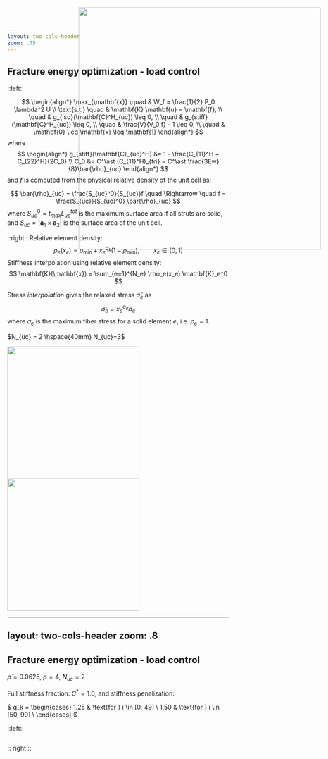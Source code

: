 ```yaml
---
layout: two-cols-header
zoom: .75
---
```


## Fracture energy optimization - load control

::left::

$$
\begin{align*}
\max_{\mathbf{x}} \quad & W_f = \frac{1}{2} P_0 \lambda^2 U  \\
\text{s.t.}       \quad & \mathbf{K} \mathbf{u} = \mathbf{f}, \\
                  \quad & g_{iso}(\mathbf{C}^H_{uc}) \leq 0, \\
                  \quad & g_{stiff}(\mathbf{C}^H_{uc}) \leq 0, \\
                  \quad & \frac{V}{V_0 f} - 1 \leq 0, \\
                  \quad & \mathbf{0} \leq \mathbf{x} \leq \mathbf{1}
\end{align*}
$$
where
$$
\begin{align*}
g_{stiff}(\mathbf{C}_{uc}^H) &= 1 - \frac{C_{11}^H + C_{22}^H}{2C_0} \\ 
C_0 &= C^\ast (C_{11}^H)_{tri}  =  C^\ast \frac{3Ew}{8}\bar{\rho}_{uc}
\end{align*}
$$
and $f$ is computed from the physical relative density of the unit cell as:

$$
\bar{\rho}_{uc} = \frac{S_{uc}^0}{S_{uc}}f  \quad \Rightarrow  \quad f  = \frac{S_{uc}}{S_{uc}^0} \bar{\rho}_{uc}
$$
where $S_{uc}^0 = t_{max}L_{uc}^{tot}$ is the maximum surface area if all struts are solid, and $S_{uc} = |\mathbf{a}_1 \times \mathbf{a}_2 |$ is the surface area of the unit cell.

::right::
Relative element density:
$$ \rho_e(x_e) = \rho_{\min} + x_e^{q_k}(1 - \rho_{\min}), \qquad x_e \in [0, 1] $$
Stiffness interpolation using relative element density:
$$
\mathbf{K}(\mathbf{x}) = \sum_{e=1}^{N_e} \rho_e(x_e) \mathbf{K}_e^0
$$

Stress *interpolation* gives the relaxed stress $\tilde{\sigma}_e$ as
$$
\tilde{\sigma}_e = x_e^{q_\sigma} \sigma_e 
$$
where $\sigma_e$ is the maximum fiber stress for a solid element $e$, i.e. $\rho_e = 1$.

$N_{uc} = 2 \hspace{40mm} N_{uc}=3$ 
<div class="grid grid-cols-2 gap-4">
  <div>
    <img src="/media/unit_cell_2x2_white.png" style="width:300px"/>
  </div>
  <div>
    <img src="/media/unit_cell_3x3_white.png" style="width:300px"/>
  </div>
</div>


---
layout: two-cols-header
zoom: .8
---

## Fracture energy optimization - load control

$\bar{\rho} = 0.0625, \ p = 4, \ N_{uc} = 2$


Full stiffness fraction: $C^\ast = 1.0$, and stiffness penalization:

$
q_k = 
\begin{cases}
1.25 & \text{for } i \in [0, 49]  \\ 
1.50 & \text{for } i \in [50, 99]  \\ 
\end{cases}
$


::left::

<figure style="position:relative; top: 20px; left:0px; display: table" >
  <SlidevVideo muted autoreset="click" autoplay 
  style="position:relative; top:0px; left:0px; width:600px">
    <source src="/media/triangular_test/UnitCell_le_0.062_vfrac_0.06_cmp.mp4" type="video/mp4">
  </SlidevVideo> 
</figure> 


:: right :: 

<figure style="position:relative; top: 20px; left:20px; display: table" >
  <SlidevVideo muted autoreset="click" autoplay 
  style="position:relative; top:0px; left:0px; width:600px">
    <source src="/media/triangular_test/UnitCell_le_0.062_vfrac_0.06_cmp_stress.mp4" type="video/mp4">
  </SlidevVideo> 
</figure> 

<img src="/media/triangular_test/UnitCellGrid_designHistory_00099.png" 
     style="position:fixed; top:20px; right:20px; width:550px"/>

